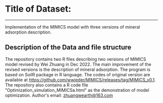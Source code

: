 # Title of Dataset: 
---

Implementation of the MIMICS model with three versions of mineral adsorption description.

## Description of the Data and file structure
The repository contains two R files describing two versions of MIMICS model revised by Wei Zhuang in Dec 2022. The main improvement of the revised versions is the description of mineral adsorption. The program is based on SoilR package in R language. The codes of original version are available at https://github.com/wwieder/MIMICS/releases/tag/MIMICS_v0.1. 
The repository also contains a R code file "Optimization_simulation_MIMICSa.html" as the demonstration of model optimization.
Author's email: zhuangwearth@163.com
